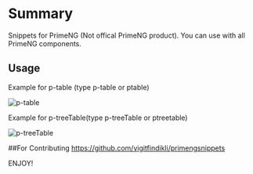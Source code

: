 # Summary
Snippets for PrimeNG (Not offical PrimeNG product).
You can use with all PrimeNG components.

## Usage
Example for p-table (type p-table or ptable)

![p-table](https://media.giphy.com/media/35RgzAC3RMSUULWmjX/giphy.gif)

Example for p-treeTable(type p-treeTable or ptreetable)

![p-treeTable](https://media.giphy.com/media/1otdcHPJcfOeTp40u0/giphy.gif)

##For Contributing
https://github.com/yigitfindikli/primengsnippets

ENJOY!
